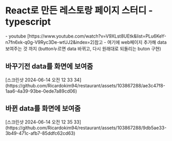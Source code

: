 <h1>React로 만든 레스토랑 페이지 스터디 - typescript </h1>
- youtube [https://www.youtube.com/watch?v=V9XLst8UEtk&list=PLu6KeY-n7fn6xk-q0g-V9Ryc3De-wtUJ2&index=2]참고
- 여기에 web페이지 추가해 data 보여주는 것 까지 (button누르면 data 바뀌고, 다시 원래대로 되돌리는 buton 구현)

<h2>바꾸기전 data를 화면에 보여줌</h2>
[스크린샷 2024-06-14 오전 12 33 34](https://github.com/Ricardokim94/restaurant/assets/103867288/ae3c47f8-1aa6-4a39-93be-0ede7a89cd06)
<h2>바뀐 data를 화면에 보여줌</h2>
[스크린샷 2024-06-14 오전 12 35 33](https://github.com/Ricardokim94/restaurant/assets/103867288/9db5ae33-3b49-471c-afb7-85ddfc62cd63)


